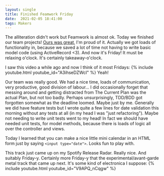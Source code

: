 ```yaml
---
layout: single
title: Finished Feamwork Friday
date:  2021-02-05 18:41:00
tags: Makers
---
```

The alliteration didn't work but Feamwork is almost ok. Today we finished our team projects! [Ours was great](https://github.com/JoshSinyor/makersbnb), I'm proud of it. Actually we got loads of functionality in, because we saved a lot of time not having to write basic model code (using ActiveRecord <3). And now it's Friday! It must be relaxing o'clock. It's certainly takeaway-o'clock.

I saw this video a while ago and now I think of it most Fridays:
{% include youtube.html youtube_id="A3ihseDZWcI" %}
Yeah!

Our team was really good. We had a nice time, loads of communication, very productive, good division of labour... I did occasionally forget that messing around and getting distracted from The Current Plan was the actual Plan, but not too badly. Perhaps unsurprisingly, TDD/BDD got forgotten somewhat as the deadline loomed. Maybe just by me. Generally we did have feature tests but I wrote quite a few lines for date validation this morning without any tests at all (in my head I was "just refactoring"). Maybe not needing to write unit tests went to my head! In fact we should have needed unit tests, for model methods, because there is loads of logic all over the controller and views.

Today I learned that you can make a nice little mini calendar in an HTML form just by saying `<input type="date">`. Looks fun to play with.

This track just came up on my Spotify Release Radar. Really nice. And suitably Friday-y. Certainly more Friday-y that the experimental/avant-garde metal track that came up next. It's some kind of electronica I suppose:
{% include youtube.html youtube_id="V9APQ_nCqgw" %}